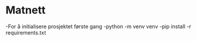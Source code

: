 # Matnett
-For å initialisere prosjektet første gang
-python -m venv venv
-pip install -r requirements.txt

